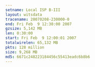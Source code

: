```yaml
---
setname: Local ISP B-III
layout: witsdata
tracename: 20070208-230000-0
end: Fri Feb  9 12:30:00 2007
gzsize: 5,142 MB
len: 0:30:00
start: Fri Feb  9 12:00:01 2007
totalwirelen: 65,132 MB
pkts: 128 million
size: 9,268 MB
md5: 6671c248223184456c55413eadc6b8b6
---
```

